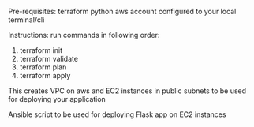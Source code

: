 Pre-requisites:
terraform
python
aws account configured to your local terminal/cli

Instructions:
run commands in following order: 
1. terraform init
2. terraform validate
3. terraform plan
4. terraform apply

This creates VPC on aws and EC2 instances in public subnets to be used for deploying your application


Ansible script to be used for deploying Flask app on EC2 instances

 
 
